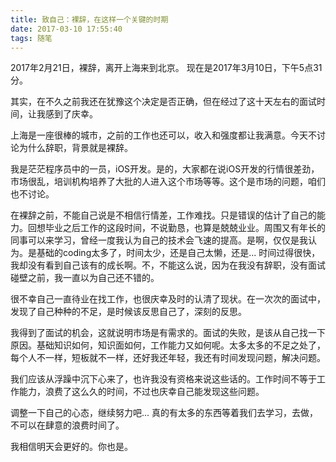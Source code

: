 ```yaml
---
title: 致自己：裸辞，在这样一个关键的时期
date: 2017-03-10 17:55:40
tags: 随笔
---
```


2017年2月21日，裸辞，离开上海来到北京。
现在是2017年3月10日，下午5点31分。

其实，在不久之前我还在犹豫这个决定是否正确，但在经过了这十天左右的面试时间，让我感到了庆幸。

上海是一座很棒的城市，之前的工作也还可以，收入和强度都让我满意。今天不讨论为什么辞职，背景就是裸辞。

<!-- more -->

我是茫茫程序员中的一员，iOS开发。是的，大家都在说iOS开发的行情很差劲，市场很乱，培训机构培养了大批的人进入这个市场等等。这个是市场的问题，咱们也不讨论。

在裸辞之前，不能自己说是不相信行情差，工作难找。只是错误的估计了自己的能力。回想毕业之后工作的这段时间，不说勤恳，也算是兢兢业业。周围又有年长的同事可以来学习，曾经一度我认为自己的技术会飞速的提高。是啊，仅仅是我认为。是基础的coding太多了，时间太少，还是自己太懒，还是...  时间过得很快，我却没有看到自己该有的成长啊。不，不能这么说，因为在我没有辞职，没有面试碰壁之前，我一直以为自己还不错的。

很不幸自己一直待业在找工作，也很庆幸及时的认清了现状。在一次次的面试中，发现了自己种种的不足，是时候该反思自己了，深刻的反思。

我得到了面试的机会，这就说明市场是有需求的。面试的失败，是该从自己找一下原因。基础知识如何，知识面如何，工作能力又如何呢。太多太多的不足之处了，每个人不一样，短板就不一样，还好我还年轻，我还有时间发现问题，解决问题。

我们应该从浮躁中沉下心来了，也许我没有资格来说这些话的。工作时间不等于工作能力，浪费了这么久的时间，不过也庆幸自己能发现这些问题。

调整一下自己的心态，继续努力吧... 真的有太多的东西等着我们去学习，去做，不可以在肆意的浪费时间了。

我相信明天会更好的。你也是。


